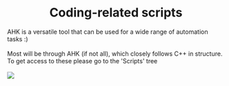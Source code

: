 



<h1 align="center"> Coding-related scripts</h1>



AHK is a versatile tool that can be used for a wide range of automation tasks :)
<br>
</br>
Most will be through AHK (if not all), which closely follows C++ in structure.
To get access to these please go to the 'Scripts' tree
<br>
</br>
![](https://i.imgur.com/4KizCpq.jpeg)
